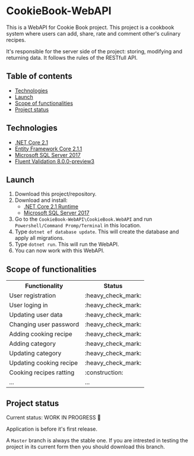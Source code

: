 # CookieBook-WebAPI
This is a WebAPI for Cookie Book project. This project is a cookbook system where users can add, share, rate and comment other's culinary recipes.

It's responsible for the server side of the project: storing, modifying and returning data.
It follows the rules of the RESTfull API.

## Table of contents
* [Technologies](#technologies)
* [Launch](#launch)
* [Scope of functionalities](#scope-of-functionalities)
* [Project status](#project-status)

## Technologies
* [.NET Core 2.1](https://www.microsoft.com/net/download)
* [Entity Framework Core 2.1.1](https://docs.microsoft.com/en-us/ef/core/)
* [Microsoft SQL Server 2017](https://www.microsoft.com/en-us/sql-server/sql-server-2017)
* [Fluent Validation 8.0.0-preview3](https://fluentvalidation.net/)

## Launch
1. Download this project/repository.
2. Download and install:
   * [.NET Core 2.1 Runtime](https://www.microsoft.com/net/download)
   * [Microsoft SQL Server 2017](https://www.microsoft.com/en-us/sql-server/sql-server-2017)
3. Go to the `CookieBook-WebAPI\CookieBook.WebAPI` and run `Powershell/Command Promp/Terminal` in this location.
4. Type `dotnet ef database update`. This will create the database and apply all migrations.
5. Type `dotnet run`. This will run the WebAPI.
6. You can now work with this WebAPI.

## Scope of functionalities
<table>
  <tr>
    <th>Functionality</th>
    <th>Status</th>
  </tr>
  
  <tr>
    <td>User registration</td>
    <td>:heavy_check_mark:</td>
  </tr>
  
  <tr>
    <td>User loging in</td>
    <td>:heavy_check_mark:</td>
  </tr>
  
  <tr>
    <td>Updating user data</td>
    <td>:heavy_check_mark:</td>
  </tr>
  
  <tr>
    <td>Changing user password</td>
    <td>:heavy_check_mark:</td>
  </tr>
  
  <tr>
    <td>Adding cooking recipe</td>
    <td>:heavy_check_mark:</td>
  </tr>
    
   <tr>
    <td>Adding category</td>
    <td>:heavy_check_mark:</td>
  </tr>
    
   <tr>
    <td>Updating category</td>
    <td>:heavy_check_mark:</td>
  </tr>
    
  <tr>
    <td>Updating cooking recipe</td>
    <td>:heavy_check_mark:</td>
  </tr>
  
  <tr>
    <td>Cooking recipes ratting</td>
    <td>:construction:</td>
  </tr>
  
  <tr>
    <td>...</td>
    <td>...</td>
  </tr>
</table>

## Project status
Current status: WORK IN PROGRESS :construction:

Application is before it's first release.

A `Master` branch is always the stable one. If you are intrested in testing the project in its current form then you should download this branch.
